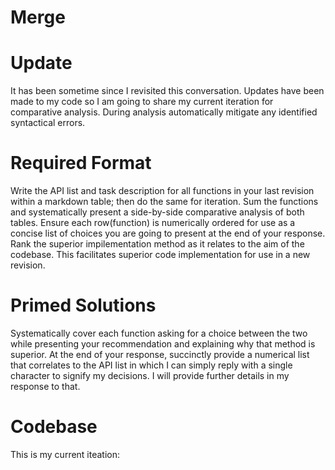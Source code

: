 # Merge

# Update

It has been sometime since I revisited this conversation. Updates have been made to my code so I am going to share my current iteration for comparative analysis. During analysis automatically mitigate any identified syntactical errors. 

# Required Format

Write the API list and task description for all functions in your last revision within a markdown table; then do the same for iteration. Sum the functions and systematically present a side-by-side comparative analysis of both tables. Ensure each row(function) is numerically ordered for use as a concise list of choices you are going to present at the end of your response. Rank the superior impilementation method as it relates to the aim of the codebase. This facilitates superior code implementation for use in a new revision.

# Primed Solutions

Systematically cover each function asking for a choice between the two while presenting your recommendation and explaining why that method is superior. At the end of your response, succinctly provide a numerical list that correlates to the API list in which I can simply reply with a single character to signify my decisions. I will provide further details in my response to that.

# Codebase

This is my current iteation: 

```shell
```
